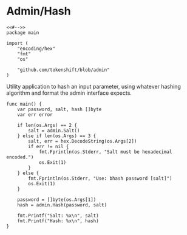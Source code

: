 # Admin/Hash

	<<#-->>
	package main

	import (
		"encoding/hex"
		"fmt"
		"os"

		"github.com/tokenshift/blob/admin"
	)

Utility application to hash an input parameter, using whatever hashing
algorithm and format the admin interface expects.

	func main() {
		var password, salt, hash []byte
		var err error

		if len(os.Args) == 2 {
			salt = admin.Salt()
		} else if len(os.Args) == 3 {
			salt, err = hex.DecodeString(os.Args[2])
			if err != nil {
				fmt.Fprintln(os.Stderr, "Salt must be hexadecimal encoded.")
				os.Exit(1)
			}
		} else {
			fmt.Fprintln(os.Stderr, "Use: bhash password [salt]")
			os.Exit(1)
		}

		password = []byte(os.Args[1])
		hash = admin.Hash(password, salt)
		
		fmt.Printf("Salt: %x\n", salt)
		fmt.Printf("Hash: %x\n", hash)
	}
